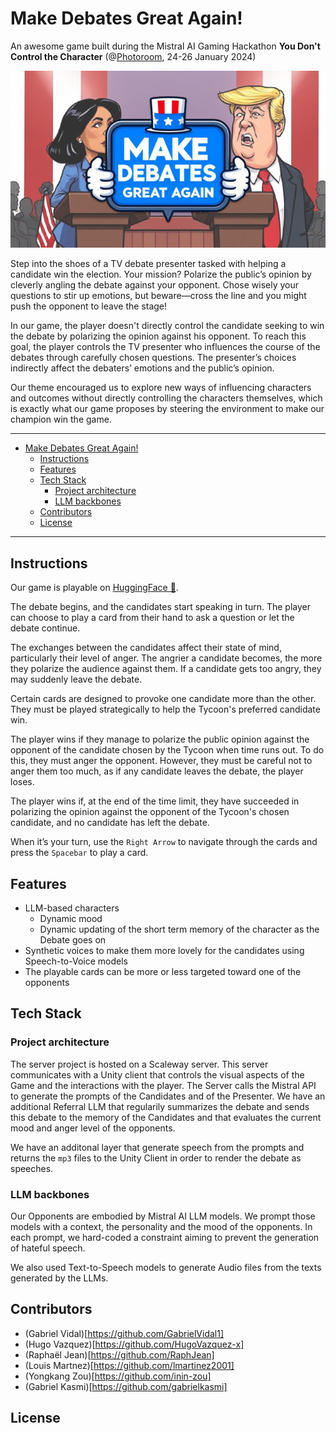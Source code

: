 # Make Debates Great Again!

An awesome game built during the Mistral AI Gaming Hackathon **You Don't Control the Character** (@[Photoroom](https://www.photoroom.com/company), 24-26 January 2024)

![Main image](assets/title.png)

Step into the shoes of a TV debate presenter tasked with helping a candidate win the election. Your mission? Polarize the public’s opinion by cleverly angling the debate against your opponent. Chose wisely your questions to stir up emotions, but beware—cross the line and you might push the opponent to leave the stage!

In our game, the player doesn't directly control the candidate seeking to win the debate by polarizing the opinion against his opponent. To reach this goal, the player controls the TV presenter who influences the course of the debates through carefully chosen questions. The presenter’s choices indirectly affect the debaters’ emotions and the public’s opinion. 

Our theme encouraged us to explore new ways of influencing characters and outcomes without directly controlling the characters themselves, which is exactly what our game proposes by steering the environment to make our champion win the game.

---
- [Make Debates Great Again!](#make-debates-great-again)
  - [Instructions](#instructions)
  - [Features](#features)
  - [Tech Stack](#tech-stack)
    - [Project architecture](#project-architecture)
    - [LLM backbones](#llm-backbones)
  - [Contributors](#contributors)
  - [License](#license)

---

## Instructions

Our game is playable on [HuggingFace 🤗](https://huggingface.co/spaces/Mistral-AI-Game-Jam/Team15). 

The debate begins, and the candidates start speaking in turn. The player can choose to play a card from their hand to ask a question or let the debate continue.

The exchanges between the candidates affect their state of mind, particularly their level of anger. The angrier a candidate becomes, the more they polarize the audience against them. If a candidate gets too angry, they may suddenly leave the debate.

Certain cards are designed to provoke one candidate more than the other. They must be played strategically to help the Tycoon's preferred candidate win.

The player wins if they manage to polarize the public opinion against the opponent of the candidate chosen by the Tycoon when time runs out. To do this, they must anger the opponent. However, they must be careful not to anger them too much, as if any candidate leaves the debate, the player loses.

The player wins if, at the end of the time limit, they have succeeded in polarizing the opinion against the opponent of the Tycoon's chosen candidate, and no candidate has left the debate.

When it’s your turn, use the `Right Arrow` to navigate through the cards and press the `Spacebar` to play a card.

## Features

* LLM-based characters
  * Dynamic mood
  * Dynamic updating of the short term memory of the character as the Debate goes on
* Synthetic voices to make them more lovely for the candidates using Speech-to-Voice models
* The playable cards can be more or less targeted toward one of the opponents

## Tech Stack

### Project architecture

The server project is hosted on a Scaleway server. This server communicates with a Unity client that controls the visual aspects of the Game and the interactions with the player. The Server calls the Mistral API to generate the prompts of the Candidates and of the Presenter. We have an additional Referral LLM that regularily summarizes the debate and sends this debate to the memory of the Candidates and that evaluates the current mood and anger level of the opponents. 

We have an additonal layer that generate speech from the prompts and returns the `mp3` files to the Unity Client in order to render the debate as speeches. 

### LLM backbones

Our Opponents are embodied by Mistral AI LLM models. We prompt those models with a context, the personality and the mood of the opponents. In each prompt, we hard-coded a constraint aiming to prevent the generation of hateful speech.

We also used Text-to-Speech models to generate Audio files from the texts generated by the LLMs.

## Contributors

- (Gabriel Vidal)[https://github.com/GabrielVidal1]
- (Hugo Vazquez)[https://github.com/HugoVazquez-x]
- (Raphaël Jean)[https://github.com/RaphJean]
- (Louis Martnez)[https://github.com/lmartinez2001]
- (Yongkang Zou)[https://github.com/inin-zou]
- (Gabriel Kasmi)[https://github.com/gabrielkasmi]


## License

